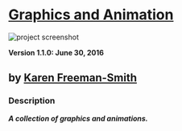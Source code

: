 # [Graphics and Animation](http://karenfreemansmith.github.io/graphics)
![project screenshot](/img/screenshot.jpg)

__Version 1.1.0: June 30, 2016__
## by [Karen Freeman-Smith](http://karenfreemansmith.github.io)

### Description
__*A collection of graphics and animations.*__
